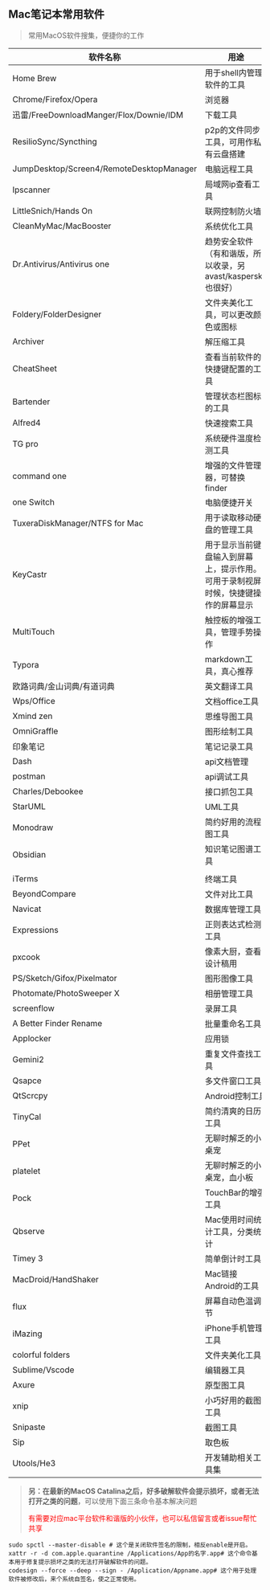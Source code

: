 ## Mac笔记本常用软件

> 常用MacOS软件搜集，便捷你的工作

| 软件名称                                 | 用途                                                         |
| ---------------------------------------- | ------------------------------------------------------------ |
| Home Brew                                | 用于shell内管理软件的工具                                    |
| Chrome/Firefox/Opera                     | 浏览器                                                       |
| 迅雷/FreeDownloadManger/Flox/Downie/IDM  | 下载工具                                                     |
| ResilioSync/Syncthing                    | p2p的文件同步工具，可用作私有云盘搭建                        |
| JumpDesktop/Screen4/RemoteDesktopManager | 电脑远程工具                                                 |
| Ipscanner                                | 局域网ip查看工具                                             |
| LittleSnich/Hands On                     | 联网控制防火墙                                               |
| CleanMyMac/MacBooster                    | 系统优化工具                                                 |
| Dr.Antivirus/Antivirus one               | 趋势安全软件（有和谐版，所以收录，另avast/kaspersky也很好）  |
| Foldery/FolderDesigner                   | 文件夹美化工具，可以更改颜色或图标                           |
| Archiver                                 | 解压缩工具                                                   |
| CheatSheet                               | 查看当前软件的快捷键配置的工具                               |
| Bartender                                | 管理状态栏图标的工具                                         |
| Alfred4                                  | 快速搜索工具                                                 |
| TG pro                                   | 系统硬件温度检测工具                                         |
| command one                              | 增强的文件管理器，可替换finder                               |
| one Switch                               | 电脑便捷开关                                                 |
| TuxeraDiskManager/NTFS for Mac           | 用于读取移动硬盘的管理工具                                   |
| KeyCastr                                 | 用于显示当前键盘输入到屏幕上，提示作用。可用于录制视屏时候，快捷键操作的屏幕显示 |
| MultiTouch                               | 触控板的增强工具，管理手势操作                               |
| Typora                                   | markdown工具，真心推荐                                       |
| 欧路词典/金山词典/有道词典               | 英文翻译工具                                                 |
| Wps/Office                               | 文档office工具                                               |
| Xmind zen                                | 思维导图工具                                                 |
| OmniGraffle                              | 图形绘制工具                                                 |
| 印象笔记                                 | 笔记记录工具                                                 |
| Dash                                     | api文档管理                                                  |
| postman                                  | api调试工具                                                  |
| Charles/Debookee                         | 接口抓包工具                                                 |
| StarUML                                  | UML工具                                                      |
| Monodraw                                 | 简约好用的流程图工具                                         |
| Obsidian                                 | 知识笔记图谱工具                                             |
|                                          |                                                              |
| iTerms                                   | 终端工具                                                     |
| BeyondCompare                            | 文件对比工具                                                 |
| Navicat                                  | 数据库管理工具                                               |
| Expressions                              | 正则表达式检测工具                                           |
| pxcook                                   | 像素大厨，查看设计稿用                                       |
| PS/Sketch/Gifox/Pixelmator               | 图形图像工具                                                 |
| Photomate/PhotoSweeper X                 | 相册管理工具                                                 |
| screenflow                               | 录屏工具                                                     |
| A Better Finder Rename                   | 批量重命名工具                                               |
| Applocker                                | 应用锁                                                       |
| Gemini2                                  | 重复文件查找工具                                             |
| Qsapce                                   | 多文件窗口工具                                               |
| QtScrcpy                                 | Android控制工具                                              |
| TinyCal                                  | 简约清爽的日历工具                                           |
| PPet                                     | 无聊时解乏的小桌宠                                           |
| platelet                                 | 无聊时解乏的小桌宠，血小板                                   |
| Pock                                     | TouchBar的增强工具                                           |
| Qbserve                                  | Mac使用时间统计工具，分类统计                                |
| Timey 3                                  | 简单倒计时工具                                               |
| MacDroid/HandShaker                      | Mac链接Android的工具                                         |
| flux                                     | 屏幕自动色温调节                                             |
| iMazing                                  | iPhone手机管理工具                                           |
| colorful folders                         | 文件夹美化工具                                               |
| Sublime/Vscode                           | 编辑器工具                                                   |
| Axure                                    | 原型图工具                                                   |
| xnip                                     | 小巧好用的截图工具                                           |
| Snipaste                                 | 截图工具                                                     |
| Sip                                      | 取色板                                                       |
| Utools/He3                               | 开发辅助相关工具集                                           |

> **另：在最新的MacOS Catalina之后，好多破解软件会提示损坏，或者无法打开之类的问题**，可以使用下面三条命令基本解决问题
>
> <font color=red>有需要对应mac平台软件和谐版的小伙伴，也可以私信留言或者issue帮忙共享</font>

```shell
sudo spctl --master-disable # 这个是关闭软件签名的限制，相反enable是开启。
xattr -r -d com.apple.quarantine /Applications/App的名字.app# 这个命令基本用于修复提示损坏之类的无法打开破解软件的问题。
codesign --force --deep --sign - /Application/Appname.app# 这个用于处理软件被修改后，来个系统自签名，使之正常使用。
```